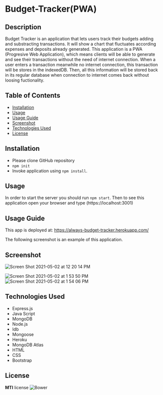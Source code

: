 # Budget-Tracker(PWA)

## Description

Budget Tracker is an application that lets users track their budgets adding and substracting transactions. It will show a chart that fluctuates according expenses and deposits already generated. 
This application is a PWA (Progresive Web Application), which means clients will be able to generate and see their transactions without the need of internet connection.  When a user enters a transaction meanwhile no internet connection, this transaction will be stores in the indexedDB. Then, all this information will be stored back in its regular database when connection to internet comes back without loosing fuctionality. 

## Table of Contents

* [Installation](#installation)
* [Usage](#usage)
* [Usage Guide](#usage-guide)
* [Screenshot](#screenshot)
* [Technologies Used](#technologies-used)
* [License](#license)
  
## Installation

* Please clone GitHub repository
* `npm init`
* Invoke application using `npm install`.

## Usage

In order to start the server you should run `npm start`.  Then to see this application open your browser and type (https://localhost:3001)

## Usage Guide

This app is deployed at:  https://always-budget-tracker.herokuapp.com/

The following screenshot is an example of this application.


## Screenshot

![Screen Shot 2021-05-02 at 12 20 14 PM](https://user-images.githubusercontent.com/69886471/116821785-e5683300-ab40-11eb-9ed8-3f1851ba0c41.png)

![Screen Shot 2021-05-02 at 1 53 50 PM](https://user-images.githubusercontent.com/69886471/116824152-49452880-ab4e-11eb-8c7b-38928fb77977.png)
![Screen Shot 2021-05-02 at 1 54 06 PM](https://user-images.githubusercontent.com/69886471/116824156-5104cd00-ab4e-11eb-93c0-94e3e9ef3ba8.png)



## Technologies Used

* Express.js
* Java Script
* MongoDB
* Node.js
* Idb
* Mongoose
* Heroku
* MongoDB Atlas 
* HTML
* CSS
* Bootstrap

## License

**MTI** license
![Bower](https://img.shields.io/bower/l/MI)
